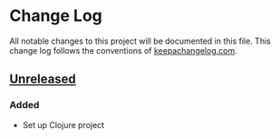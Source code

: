 # Change Log
All notable changes to this project will be documented in this file. This
change log follows the conventions of [keepachangelog.com].

## [Unreleased]
### Added
- Set up Clojure project

[keepachangelog.com]: http://keepachangelog.com/
[Unreleased]: https://github.com/codebeige/kakeibo/compare/0.1.1...HEAD
